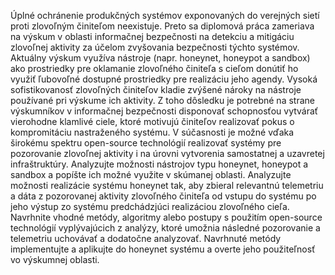 Úplné ochránenie produkčných systémov exponovaných do verejných sietí proti zlovoľným činiteľom  neexistuje. Preto sa diplomová práca zameriava na výskum v oblasti informačnej bezpečnosti na detekciu a mitigáciu zlovoľnej aktivity za účelom zvyšovania bezpečnosti týchto systémov. Aktuálny výskum využíva nástroje (napr. honeynet, honeypot a sandbox) ako prostriedky pre oklamanie zlovoľného činiteľa s cieľom donútiť ho využiť ľubovoľné dostupné prostriedky pre realizáciu jeho agendy. Vysoká sofistikovanosť zlovoľných činiteľov kladie zvýšené nároky na nástroje používané pri výskume ich aktivity. Z toho dôsledku je potrebné na strane výskumníkov v informačnej bezpečnosti disponovať schopnosťou vytvárať vierohodne klamlivé ciele, ktoré motivujú činiteľov realizovať pokus o kompromitáciu nastraženého systému. V súčasnosti je možné vďaka širokému spektru open-source technológií realizovať systémy pre pozorovanie zlovoľnej aktivity i na úrovni vytvorenia samostatnej a uzavretej infraštruktúry. Analyzujte možnosti nástrojov typu honeynet, honeypot a sandbox a popíšte ich možné využite v skúmanej oblasti. Analyzujte možnosti realizácie systému honeynet tak, aby zbieral relevantnú telemetriu a dáta z pozorovanej aktivity zlovoľného činiteľa od vstupu do systému po jeho výstup zo systému predchádzjúci realizáciou zlovoľného cieľa. Navrhnite vhodné metódy, algoritmy alebo postupy s použitím open-source technológií vyplývajúcich z analýzy, ktoré umožnia následné pozorovanie a telemetriu uchovávať a dodatočne analyzovať. Navrhnuté metódy implementujte a aplikujte do honeynet systému a overte jeho použiteľnosť vo výskumnej oblasti.
